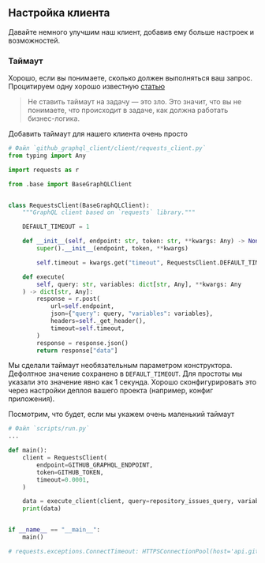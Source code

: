 ## Настройка клиента

Давайте немного улучшим наш клиент, добавив ему больше настроек и возможностей.

### Таймаут

Хорошо, если вы понимаете, сколько должен выполняться ваш запрос. Процитируем
одну хорошо известную [статью](https://habr.com/ru/companies/oleg-bunin/articles/433476/)

> Не ставить таймаут на задачу — это зло. Это значит, что вы не понимаете, что происходит
> в задаче, как должна работать бизнес-логика.

Добавить таймаут для нашего клиента очень просто

```python
# Файл `github_graphql_client/client/requests_client.py`
from typing import Any

import requests as r

from .base import BaseGraphQLClient


class RequestsClient(BaseGraphQLClient):
    """GraphQL client based on `requests` library."""

    DEFAULT_TIMEOUT = 1

    def __init__(self, endpoint: str, token: str, **kwargs: Any) -> None:
        super().__init__(endpoint, token, **kwargs)

        self.timeout = kwargs.get("timeout", RequestsClient.DEFAULT_TIMEOUT)

    def execute(
        self, query: str, variables: dict[str, Any], **kwargs: Any
    ) -> dict[str, Any]:
        response = r.post(
            url=self.endpoint,
            json={"query": query, "variables": variables},
            headers=self._get_header(),
            timeout=self.timeout,
        )
        response = response.json()
        return response["data"]

```

Мы сделали таймаут необязательным параметром конструктора. Дефолтное значение
сохранено в `DEFAULT_TIMEOUT`. Для простоты мы указали это значение явно как 1 секунда.
Хорошо сконфигурировать это через настройки деплоя вашего проекта 
(например, конфиг приложения).

Посмотрим, что будет, если мы укажем очень маленький таймаут

```python
# Файл `scripts/run.py`
...

def main():
    client = RequestsClient(
        endpoint=GITHUB_GRAPHQL_ENDPOINT,
        token=GITHUB_TOKEN,
        timeout=0.0001,
    )

    data = execute_client(client, query=repository_issues_query, variables={})
    print(data)


if __name__ == "__main__":
    main()

# requests.exceptions.ConnectTimeout: HTTPSConnectionPool(host='api.github.com', port=443): Max retries exceeded with url: /graphql (Caused by ConnectTimeoutError(<urllib3.connection.HTTPSConnection object at 0x7f16d16eb790>, 'Connection to api.github.com timed out. (connect timeout=0.0001)'))
```
